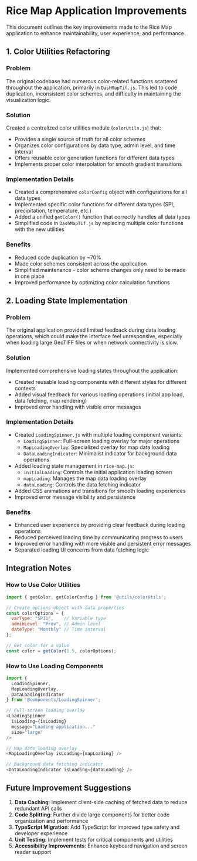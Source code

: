 # Rice Map Application Improvements

This document outlines the key improvements made to the Rice Map application to enhance maintainability, user experience, and performance.

## 1. Color Utilities Refactoring

### Problem
The original codebase had numerous color-related functions scattered throughout the application, primarily in `DashMapTif.js`. This led to code duplication, inconsistent color schemes, and difficulty in maintaining the visualization logic.

### Solution
Created a centralized color utilities module (`colorUtils.js`) that:

- Provides a single source of truth for all color schemes
- Organizes color configurations by data type, admin level, and time interval
- Offers reusable color generation functions for different data types
- Implements proper color interpolation for smooth gradient transitions

### Implementation Details
- Created a comprehensive `colorConfig` object with configurations for all data types
- Implemented specific color functions for different data types (SPI, precipitation, temperature, etc.)
- Added a unified `getColor()` function that correctly handles all data types
- Simplified code in `DashMapTif.js` by replacing multiple color functions with the new utilities

### Benefits
- Reduced code duplication by ~70%
- Made color schemes consistent across the application
- Simplified maintenance - color scheme changes only need to be made in one place
- Improved performance by optimizing color calculation functions

## 2. Loading State Implementation

### Problem
The original application provided limited feedback during data loading operations, which could make the interface feel unresponsive, especially when loading large GeoTIFF files or when network connectivity is slow.

### Solution
Implemented comprehensive loading states throughout the application:

- Created reusable loading components with different styles for different contexts
- Added visual feedback for various loading operations (initial app load, data fetching, map rendering)
- Improved error handling with visible error messages

### Implementation Details
- Created `LoadingSpinner.js` with multiple loading component variants:
  - `LoadingSpinner`: Full-screen loading overlay for major operations
  - `MapLoadingOverlay`: Specialized overlay for map data loading
  - `DataLoadingIndicator`: Minimalist indicator for background data operations
- Added loading state management in `rice-map.js`:
  - `initialLoading`: Controls the initial application loading screen
  - `mapLoading`: Manages the map data loading overlay
  - `dataLoading`: Controls the data fetching indicator
- Added CSS animations and transitions for smooth loading experiences
- Improved error message visibility and persistence

### Benefits
- Enhanced user experience by providing clear feedback during loading operations
- Reduced perceived loading time by communicating progress to users
- Improved error handling with more visible and persistent error messages
- Separated loading UI concerns from data fetching logic

## Integration Notes

### How to Use Color Utilities
```javascript
import { getColor, getColorConfig } from '@utils/colorUtils';

// Create options object with data properties
const colorOptions = {
  varType: "SPI1",    // Variable type
  adminLevel: "Prov", // Admin level
  dateType: "Monthly" // Time interval
};

// Get color for a value
const color = getColor(1.5, colorOptions);
```

### How to Use Loading Components
```javascript
import { 
  LoadingSpinner, 
  MapLoadingOverlay, 
  DataLoadingIndicator 
} from '@components/LoadingSpinner';

// Full-screen loading overlay
<LoadingSpinner 
  isLoading={isLoading} 
  message="Loading application..." 
  size="large" 
/>

// Map data loading overlay
<MapLoadingOverlay isLoading={mapLoading} />

// Background data fetching indicator
<DataLoadingIndicator isLoading={dataLoading} />
```

## Future Improvement Suggestions

1. **Data Caching**: Implement client-side caching of fetched data to reduce redundant API calls
2. **Code Splitting**: Further divide large components for better code organization and performance
3. **TypeScript Migration**: Add TypeScript for improved type safety and developer experience
4. **Unit Testing**: Implement tests for critical components and utilities
5. **Accessibility Improvements**: Enhance keyboard navigation and screen reader support

